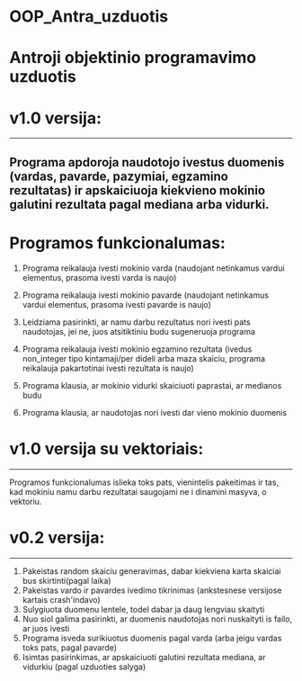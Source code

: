 # OOP_Antra_uzduotis
# Antroji objektinio programavimo uzduotis
# v1.0 versija:
-----------------------------------------------------------
 Programa apdoroja naudotojo ivestus duomenis (vardas, pavarde, pazymiai, egzamino rezultatas) ir apskaiciuoja kiekvieno mokinio galutini rezultata pagal mediana arba vidurki.
-----------------------------------------------------------
# Programos funkcionalumas:
 1) Programa reikalauja ivesti mokinio varda (naudojant netinkamus vardui elementus, prasoma ivesti varda is naujo)
 
 2) Programa reikalauja ivesti mokinio pavarde (naudojant netinkamus vardui elementus, prasoma ivesti pavarde is naujo)
 
 3) Leidziama pasirinkti, ar namu darbu rezultatus nori ivesti pats naudotojas, jei ne, juos atsitiktiniu budu sugeneruoja programa
 
 4) Programa reikalauja ivesti mokinio egzamino rezultata (ivedus non_integer tipo kintamaji/per dideli arba maza skaiciu, programa reikalauja pakartotinai ivesti rezultata is naujo)
 
 5) Programa klausia, ar mokinio vidurki skaiciuoti paprastai, ar medianos budu
 
 6) Programa klausia, ar naudotojas nori ivesti dar vieno mokinio duomenis
 
# v1.0 versija su vektoriais:
---------------------------------------------------------
 Programos funkcionalumas islieka toks pats, vienintelis pakeitimas ir tas, kad mokiniu namu darbu rezultatai saugojami ne i dinamini masyva, o vektoriu.
 
 # v0.2 versija:
 --------------------------------------------------------
 1) Pakeistas random skaiciu generavimas, dabar kiekviena karta skaiciai bus skirtinti(pagal laika)
 2) Pakeistas vardo ir pavardes ivedimo tikrinimas (ankstesnese versijose kartais crash'indavo)
 3) Sulygiuota duomenu lentele, todel dabar ja daug lengviau skaityti
 4) Nuo siol galima pasirinkti, ar duomenis naudotojas nori nuskaityti is failo, ar juos ivesti
 5) Programa isveda surikiuotus duomenis pagal varda (arba jeigu vardas toks pats, pagal pavarde)
 6) Isimtas pasirinkimas, ar apskaiciuoti galutini rezultata mediana, ar vidurkiu (pagal uzduoties salyga)

